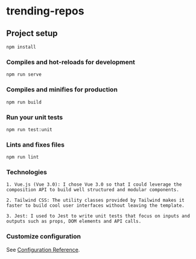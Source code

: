# trending-repos

## Project setup
```
npm install
```

### Compiles and hot-reloads for development
```
npm run serve
```

### Compiles and minifies for production
```
npm run build
```

### Run your unit tests
```
npm run test:unit
```

### Lints and fixes files
```
npm run lint
```

### Technologies
```
1. Vue.js (Vue 3.0): I chose Vue 3.0 so that I could leverage the composition API to build well structured and modular components.

2. Tailwind CSS: The utility classes provided by Tailwind makes it faster to build cool user interfaces without leaving the template.

3. Jest: I used to Jest to write unit tests that focus on inputs and outputs such as props, DOM elements and API calls.
```

### Customize configuration
See [Configuration Reference](https://cli.vuejs.org/config/).
